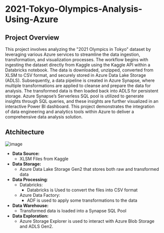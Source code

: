 # 2021-Tokyo-Olympics-Analysis-Using-Azure

## Project Overview
  This project involves analyzing the "2021 Olympics in Tokyo" dataset by leveraging various Azure services to streamline the data ingestion, transformation, and visualization processes. The workflow begins with ingesting the dataset directly from Kaggle using the Kaggle API within a Databricks notebook. The data is downloaded, unzipped, converted from XLSM to CSV format, and securely stored in Azure Data Lake Storage (ADLS). Subsequently, a data pipeline is created in Azure Synapse, where multiple transformations are applied to cleanse and prepare the data for analysis. The transformed data is then loaded back into ADLS for persistent storage. Azure Synapse’s Serverless SQL pool is utilized to generate insights through SQL queries, and these insights are further visualized in an interactive Power BI dashboard. This project demonstrates the integration of data engineering and analytics tools within Azure to deliver a comprehensive data analysis solution.

## Atchitecture
![image](https://github.com/user-attachments/assets/391996c2-e8b3-4c8e-96a0-d7d147db42c4)

- **Data Source:**
  - XLSM Files from Kaggle
- **Data Storage:**
  - Azure Data Lake Storage Gen2 that stores both raw and transformed data
- **Data Processing**:
  - Databricks:
    - Databricks is Used to convert the files into CSV format
  - Azure Data Factory:
    - ADF is used to apply some transformations to the data
- **Data Warehouse:**
  - Transformed data is loaded into a Synapse SQL Pool
- **Data Exploration:**
  - Azure Storage Explorer is used to interact with Azure Blob Storage and ADLS Gen2.
